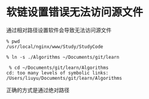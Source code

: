 # 软链设置错误无法访问源文件

通过相对路径设置软件会导致无法访问源文件

```
% pwd
/usr/local/nginx/www/Study/StudyCode

% ln -s ./Algorithms ~/Documents/git/learn

 % cd ~/Documents/git/learn/Algorithms
cd: too many levels of symbolic links: /Users/liuyu/Documents/git/learn/Algorithms
```

正确的方式是通过绝对路径

```

```

